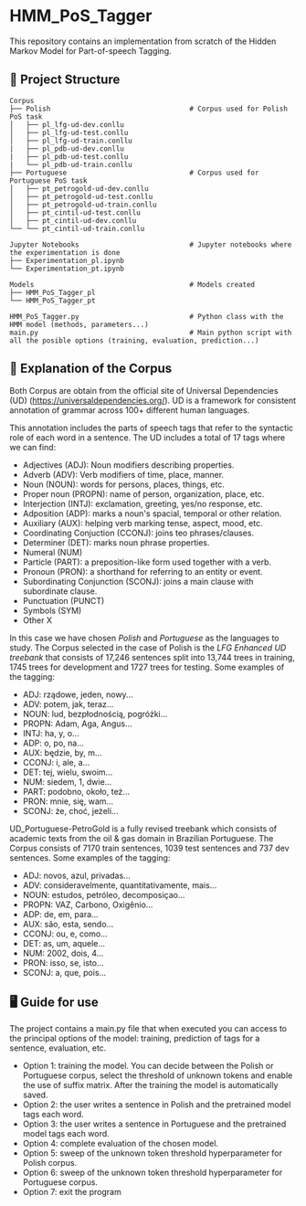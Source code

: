# HMM_PoS_Tagger
This repository contains an implementation from scratch of the Hidden Markov Model for Part-of-speech Tagging.

## :hammer: Project Structure
    Corpus
    ├── Polish                                  # Corpus used for Polish PoS task
    │   ├── pl_lfg-ud-dev.conllu
    │   ├── pl_lfg-ud-test.conllu
    │   ├── pl_lfg-ud-train.conllu
    |   ├── pl_pdb-ud-dev.conllu
    |   ├── pl_pdb-ud-test.conllu
    |   └── pl_pdb-ud-train.conllu
    ├── Portuguese                              # Corpus used for Portuguese PoS task
    │   ├── pt_petrogold-ud-dev.conllu
    │   ├── pt_petrogold-ud-test.conllu
    │   ├── pt_petrogold-ud-train.conllu
    │   ├── pt_cintil-ud-test.conllu
    │   ├── pt_cintil-ud-dev.conllu
    └── └── pt_cintil-ud-train.conllu

    Jupyter Notebooks                           # Jupyter notebooks where the experimentation is done
    ├── Experimentation_pl.ipynb
    └── Experimentation_pt.ipynb

    Models                                      # Models created
    ├── HMM_PoS_Tagger_pl
    └── HMM_PoS_Tagger_pt

    HMM_PoS_Tagger.py                           # Python class with the HMM model (methods, parameters...)
    main.py                                     # Main python script with all the posible options (training, evaluation, prediction...)

## :speech_balloon: Explanation of the Corpus
Both Corpus are obtain from the official site of Universal Dependencies (UD) (https://universaldependencies.org/). UD is a framework for consistent annotation of grammar across 100+ different human languages. 

This annotation includes the parts of speech tags that refer to the syntactic role of each word in a sentence. The UD includes a total of 17 tags where we can find:
* Adjectives (ADJ): Noun modifiers describing properties.
* Adverb (ADV): Verb modifiers of time, place, manner.
* Noun (NOUN): words for persons, places, things, etc.
* Proper noun (PROPN): name of person, organization, place, etc.
* Interjection (INTJ): exclamation, greeting, yes/no response, etc.
* Adposition (ADP): marks a noun's spacial, temporal or other relation.
* Auxiliary (AUX): helping verb marking tense, aspect, mood, etc.
* Coordinating Conjuction (CCONJ): joins teo phrases/clauses.
* Determiner (DET): marks noun phrase properties.
* Numeral (NUM)
* Particle (PART): a preposition-like form used together with a verb.
* Pronoun (PRON): a shorthand for referring to an entity or event.
* Subordinating Conjunction (SCONJ): joins a main clause with subordinate clause.
* Punctuation (PUNCT)
* Symbols (SYM)
* Other X

In this case we have chosen *Polish* and *Portuguese* as the languages to study. The Corpus selected in the case of Polish is the *LFG Enhanced UD treebank* that consists of 17,246 sentences split into 13,744 trees in training, 1745 trees for development and 1727 trees for testing. Some examples of the tagging:
* ADJ: rządowe, jeden, nowy...
* ADV: potem, jak, teraz...
* NOUN: lud, bezpłodnością, pogróżki...
* PROPN: Adam, Aga, Angus...
* INTJ: ha, y, o...
* ADP: o, po, na...
* AUX: będzie, by, m...
* CCONJ: i, ale, a...
* DET: tej, wielu, swoim...
* NUM: siedem, 1, dwie...
* PART: podobno, około, też...
* PRON: mnie, się, wam...
* SCONJ: że, choć, jeżeli...

UD_Portuguese-PetroGold is a fully revised treebank which consists of academic texts from the oil & gas domain in Brazilian Portuguese. The Corpus consists of 7170 train sentences, 1039 test sentences and 737 dev sentences. Some examples of the tagging:
* ADJ: novos, azul, privadas...
* ADV: consideravelmente, quantitativamente, mais...
* NOUN: estudos, petróleo, decomposiçao...
* PROPN: VAZ, Carbono, Oxigênio... 
* ADP: de, em, para...
* AUX: são, esta, sendo...
* CCONJ: ou, e, como...
* DET: as, um, aquele...
* NUM: 2002, dois, 4...
* PRON: isso, se, isto...
* SCONJ: a, que, pois...

## :desktop_computer: Guide for use
The project contains a main.py file that when executed you can access to the principal options of the model: training, prediction of tags for a sentence, evaluation, etc.

* Option 1: training the model. You can decide between the Polish or Portuguese corpus, select the threshold of unknown tokens and enable the use of suffix matrix. After the training the model is automatically saved.
* Option 2: the user writes a sentence in Polish and the pretrained model tags each word.
* Option 3: the user writes a sentence in Portuguese and the pretrained model tags each word.
* Option 4: complete evaluation of the chosen model.
* Option 5: sweep of the unknown token threshold hyperparameter for Polish corpus.
* Option 6: sweep of the unknown token threshold hyperparameter for Portuguese corpus.
* Option 7: exit the program 
